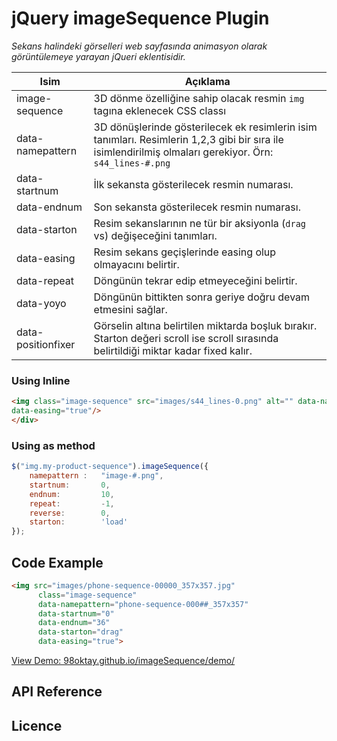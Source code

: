 jQuery imageSequence Plugin
=============
_Sekans halindeki görselleri web sayfasında animasyon olarak görüntülemeye yarayan jQueri eklentisidir._ 

Isim   | Açıklama
---------------- | -----
image-sequence   | 3D dönme özelliğine sahip olacak resmin `img` tagına eklenecek CSS classı
data-namepattern | 3D dönüşlerinde gösterilecek ek resimlerin isim tanımları. Resimlerin 1,2,3 gibi bir sıra ile isimlendirilmiş olmaları gerekiyor. Örn: `s44_lines-#.png`
data-startnum    | İlk sekansta gösterilecek resmin numarası.
data-endnum      | Son sekansta gösterilecek resmin numarası.
data-starton     | Resim sekanslarının ne tür bir aksiyonla (`drag` vs) değişeceğini tanımları.
data-easing      | Resim sekans geçişlerinde easing olup olmayacını belirtir.
data-repeat      | Döngünün tekrar edip etmeyeceğini belirtir.
data-yoyo        | Döngünün bittikten sonra geriye doğru devam etmesini sağlar.
data-positionfixer| Görselin altına belirtilen miktarda boşluk bırakır. Starton değeri scroll ise scroll sırasında belirtildiği miktar kadar fixed kalır.

### Using Inline

```html
<img class="image-sequence" src="images/s44_lines-0.png" alt="" data-namepattern="s44_lines-#.png" data-startnum="0" data-endnum="59" data-starton="drag" 
data-easing="true"/>
</div>
```

### Using as method
```javascript
$("img.my-product-sequence").imageSequence({
    namepattern :   "image-#.png",
    startnum:       0,
    endnum:         10,
    repeat:         -1,
    reverse:        0,
    starton:        'load'
});
```
## Code Example
```html
<img src="images/phone-sequence-00000_357x357.jpg" 
      class="image-sequence" 
      data-namepattern="phone-sequence-000##_357x357" 
      data-startnum="0" 
      data-endnum="36"
      data-starton="drag" 
      data-easing="true">
```

[View Demo: 98oktay.github.io/imageSequence/demo/](http://98oktay.github.io/imageSequence/demo/)

## API Reference



## Licence
